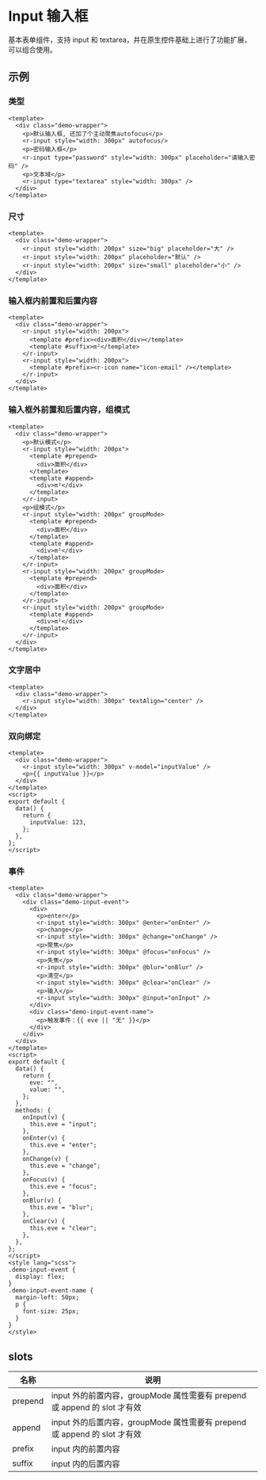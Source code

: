 <!-- type: 表单 -->

# Input 输入框

基本表单组件，支持 input 和 textarea，并在原生控件基础上进行了功能扩展，可以组合使用。

## 示例

### 类型

```vue demo
<template>
  <div class="demo-wrapper">
    <p>默认输入框, 还加了个主动聚焦autofocus</p>
    <r-input style="width: 300px" autofocus/>
    <p>密码输入框</p>
    <r-input type="password" style="width: 300px" placeholder="请输入密码" />
    <p>文本域</p>
    <r-input type="textarea" style="width: 300px" />
  </div>
</template>
```

### 尺寸

```vue demo
<template>
  <div class="demo-wrapper">
    <r-input style="width: 200px" size="big" placeholder="大" />
    <r-input style="width: 200px" placeholder="默认" />
    <r-input style="width: 200px" size="small" placeholder="小" />
  </div>
</template>
```

### 输入框内前置和后置内容

```vue demo
<template>
  <div class="demo-wrapper">
    <r-input style="width: 200px">
      <template #prefix><div>面积</div></template>
      <template #suffix>m²</template>
    </r-input>
    <r-input style="width: 200px">
      <template #prefix><r-icon name="icon-email" /></template>
    </r-input>
  </div>
</template>
```

### 输入框外前置和后置内容，组模式

```vue demo
<template>
  <div class="demo-wrapper">
    <p>默认模式</p>
    <r-input style="width: 200px">
      <template #prepend>
        <div>面积</div>
      </template>
      <template #append>
        <div>m²</div>
      </template>
    </r-input>
    <p>组模式</p>
    <r-input style="width: 200px" groupMode>
      <template #prepend>
        <div>面积</div>
      </template>
      <template #append>
        <div>m²</div>
      </template>
    </r-input>
    <r-input style="width: 200px" groupMode>
      <template #prepend>
        <div>面积</div>
      </template>
    </r-input>
    <r-input style="width: 200px" groupMode>
      <template #append>
        <div>m²</div>
      </template>
    </r-input>
  </div>
</template>
```

### 文字居中

```vue demo
<template>
  <div class="demo-wrapper">
    <r-input style="width: 300px" textAlign="center" />
  </div>
</template>
```

### 双向绑定

```vue demo
<template>
  <div class="demo-wrapper">
    <r-input style="width: 300px" v-model="inputValue" />
    <p>{{ inputValue }}</p>
  </div>
</template>
<script>
export default {
  data() {
    return {
      inputValue: 123,
    };
  },
};
</script>
```

### 事件

```vue demo
<template>
  <div class="demo-wrapper">
    <div class="demo-input-event">
      <div>
        <p>enter</p>
        <r-input style="width: 300px" @enter="onEnter" />
        <p>change</p>
        <r-input style="width: 300px" @change="onChange" />
        <p>聚焦</p>
        <r-input style="width: 300px" @focus="onFocus" />
        <p>失焦</p>
        <r-input style="width: 300px" @blur="onBlur" />
        <p>清空</p>
        <r-input style="width: 300px" @clear="onClear" />
        <p>输入</p>
        <r-input style="width: 300px" @input="onInput" />
      </div>
      <div class="demo-input-event-name">
        <p>触发事件：{{ eve || "无" }}</p>
      </div>
    </div>
  </div>
</template>
<script>
export default {
  data() {
    return {
      eve: "",
      value: "",
    };
  },
  methods: {
    onInput(v) {
      this.eve = "input";
    },
    onEnter(v) {
      this.eve = "enter";
    },
    onChange(v) {
      this.eve = "change";
    },
    onFocus(v) {
      this.eve = "focus";
    },
    onBlur(v) {
      this.eve = "blur";
    },
    onClear(v) {
      this.eve = "clear";
    },
  },
};
</script>
<style lang="scss">
.demo-input-event {
  display: flex;
}
.demo-input-event-name {
  margin-left: 50px;
  p {
    font-size: 25px;
  }
}
</style>
```

<!-- props -->

## slots

| 名称    | 说明                                                                      |
| ------- | ------------------------------------------------------------------------- |
| prepend | input 外的前置内容，groupMode 属性需要有 prepend 或 append 的 slot 才有效 |
| append  | input 外的后置内容，groupMode 属性需要有 prepend 或 append 的 slot 才有效 |
| prefix  | input 内的前置内容                                                        |
| suffix  | input 内的后置内容                                                        |
